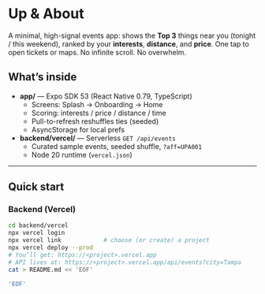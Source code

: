 
# Up & About

A minimal, high-signal events app: shows the **Top 3** things near you (tonight / this weekend), ranked by your **interests**, **distance**, and **price**. One tap to open tickets or maps. No infinite scroll. No overwhelm.

## What’s inside
- **app/** — Expo SDK 53 (React Native 0.79, TypeScript)
  - Screens: Splash → Onboarding → Home
  - Scoring: interests / price / distance / time
  - Pull-to-refresh reshuffles ties (seeded)
  - AsyncStorage for local prefs
- **backend/vercel/** — Serverless `GET /api/events`
  - Curated sample events, seeded shuffle, `?aff=UPA001`
  - Node 20 runtime (`vercel.json`)

---

## Quick start

### Backend (Vercel)
```bash
cd backend/vercel
npx vercel login
npx vercel link            # choose (or create) a project
npx vercel deploy --prod
# You’ll get: https://<project>.vercel.app
# API lives at: https://<project>.vercel.app/api/events?city=Tampa
cat > README.md << 'EOF'

'EOF'
